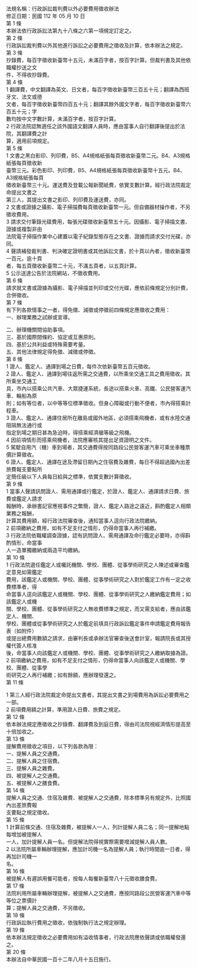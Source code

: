 法規名稱：行政訴訟裁判費以外必要費用徵收辦法  
修正日期：民國 112 年 05 月 10 日  
第 1 條  
本辦法依行政訴訟法第九十八條之六第一項規定訂定之。  
第 2 條  
行政訴訟裁判費以外其他進行訴訟之必要費用之徵收及計算，依本辦法之規定。  
第 3 條  
抄錄費，每百字徵收新臺幣十五元，未滿百字者，按百字計算。但裁判書及其他依職權抄送之文  
件，不得收抄錄費。  
第 4 條  
1 翻譯費，中文翻譯為英文、日文者，每百字徵收新臺幣三百五十元；翻譯為西班牙文、法文或德  
文者，每百字徵收新臺幣四百五十元；翻譯其餘外國文字者，每百字徵收新臺幣六百五十元；字  
數均按中文字數計算，未滿百字者，按百字計算。  
2 行政法院認無適任之該外國語文翻譯人員時，應由當事人自行翻譯後提出於法院，其翻譯費之計  
算，適用前項規定。  
第 5 條  
1 文書之黑白影印、列印費，B5、A4規格紙張每頁徵收新臺幣二元。B4、A3規格紙張每頁徵收新  
臺幣三元。彩色影印、列印費，B5、A4規格紙張每頁徵收新臺幣十五元。B4、A3規格紙張每頁  
徵收新臺幣三十元。運送費及登載公報新聞紙費，依實支數計算。經行政法院裁定命提出文書之  
第三人，其提出文書之影印、列印費及運送費，亦同。  
2 文書或證據之攝影、電子掃描費每頁徵收新臺幣一元。但自備器材操作者，不另徵收費用。  
3 請求交付筆錄光碟費用，每張光碟徵收新臺幣五十元。因攝影、電子掃描文書、證據或複製非由  
法院電子掃描作業中心建置以電子紀錄型態存在之文書、證據而請求交付光碟，亦同。  
4 聲請補發裁判書、判決確定證明書或其他訴訟文書，於十頁以內者，徵收新臺幣一百元，逾十頁  
者，每五頁徵收新臺幣二十元，不滿五頁者，以五頁計算。  
5 公示送達公告於法院網站，不徵收費用。  
第 6 條  
請求就文書或證據為攝影、電子掃描並列印或交付光碟，應依前條規定分別計費，合併徵收。  
第 7 條  
有下列各款情事之一者，得免徵、減徵或停徵前四條規定應徵收之費用：  
一、辦理業務之試辦或宣導。  


二、辦理機關間協助事項。  
三、基於國際間條約、協定或互惠原則。  
四、基於公共利益或特殊需要考量。  
五、其他法律規定得免徵、減徵或停徵。  
第 8 條  
1 證人、鑑定人、通譯到場之日費，每件次依新臺幣五百元徵收。  
2 證人、鑑定人、通譯到場往返所需之交通費，以所乘坐交通工具之費用徵收。其所乘坐交通工  
具，市內以搭乘公共汽車、大眾捷運系統，長途以搭乘火車、高鐵、公民營客運汽車、輪船為原  
則；如有等位者，以中等等位標準徵收。但身心障礙或行動不便者，市內得搭乘計程車。  
3 證人、鑑定人、通譯住居所在離島或國外地區，必須搭乘飛機者，或有水陸交通阻隔無法通行或  
指定到場之期日甚為急迫時，得搭乘經濟艙等級之飛機。  
4 因前項情形而搭乘飛機者，法院應審核其提出足資證明之文件。  
5 駕駛自用汽（機）車到場者，其交通費得按同路段公民營客運汽車可乘坐車種票價計算徵收。  
6 證人、鑑定人、通譯在途及滯留日期內之住宿費及雜費，每日不得超過國內出差旅費報支要點所  
定簡任級以下人員每日給與之標準，依實支數計算徵收。  
第 9 條  
1 當事人聲請訊問證人、需用通譯或行鑑定，於證人、鑑定人、通譯請求日費、旅費或鑑定人請求  
報酬時，承辦書記官應視事件之繁簡，證人、鑑定人路途之遠近，斟酌鑑定人相類業務之報酬，  
計算其費用額，經行政法院審查後，通知當事人逕向行政法院繳納。  
2 前項繳納之費用，如有不足支付之情形，仍得命當事人再行補繳。  
3 行政法院依職權調查證據，認有訊問證人、需用通譯及命行鑑定必要時，亦得斟酌情形，命當事  
人一造單獨繳納或兩造平均繳納。  
第 10 條  
1 行政法院選任鑑定人或囑託機關、學校、團體、從事學術研究之人陳述或審查鑑定意見如需鑑定  
費用，該鑑定人或機關、學校、團體、從事學術研究之人對於鑑定工作有一定之收費標準者，得  
命當事人逕向該鑑定人或機關、學校、團體、從事學術研究之人繳納鑑定費用；如該鑑定人或機  
關、學校、團體、從事學術研究之人無收費標準之規定，而又需支給者，應由該鑑定人、機關、  
學校、團體或從事學術研究之人於鑑定前填具行政訴訟鑑定事件申請鑑定費用報告表（如附件）  
或提出總費用數額之請求，由審判長或承辦法官審查後送會計室，報請院長或其授權代簽人核准  
後，命當事人向該鑑定人或機關、學校、團體、從事學術研究之人繳納取據為證。  
2 前項繳納之費用，如有不足支付之情形，仍得命當事人向該鑑定人或機關、學校、團體、從事學  
術研究之人再行補繳；如有餘額，應辦理發還之。  
第 11 條  


1 第三人經行政法院裁定命提出文書者，其提出文書之到場費用為訴訟必要費用之一部。  
2 前項費用額之計算，準用證人日費、旅費之規定。  
第 12 條  
依本辦法規定應徵收之抄錄費、翻譯費及到庭日費，得由司法院視經濟情形提高至十倍加收之。  
第 13 條  
提解費用徵收之項目，以下列各款為限：  
一、提解人員之交通費。  
二、提解人員之住宿費。  
三、提解人員之雜費。  
四、被提解人之交通費。  
五、被提解人之膳食費。  
第 14 條  
提解人員之交通、住宿及雜費、被提解人之交通費，除本標準另有規定外，比照國內出差旅費報  
支要點之規定徵收。  
第 15 條  
1 計算前條交通、住宿及雜費，被提解人一人，列計提解人員二名；同一提解地點每增加被提解人  
一人，加計提解人員一名。但提解法院得視實際需要增減提解人員人數。  
2 以法院所屬車輛辦理提解，應加計司機一名為提解人員；執行時間逾一日者，得再加計司機一  
名。  
第 16 條  
被提解人有遲誤用餐可能者，按每人每餐新臺幣八十元徵收膳食費。  
第 17 條  
法院利用所屬車輛辦理提解，被提解人之交通費，應按同路段公民營客運汽車中等等位之票價計  
算；提解人員之交通費，不另徵收。  
第 18 條  
行政訴訟執行費用之徵收，依強制執行法之規定辦理。  
第 19 條  
依本辦法規定徵收之必要費用如有溢收情事者，行政法院應依聲請或依職權發還之。  
第 20 條  
本辦法自中華民國一百十二年八月十五日施行。  


